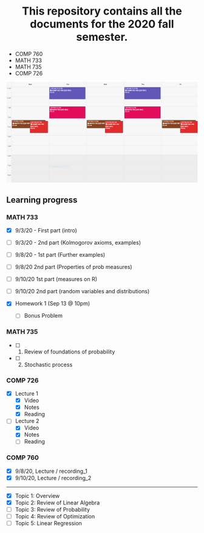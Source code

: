 # <center>This repository contains all the documents for the 2020 fall semester.</center>

* COMP 760
* MATH 733
* MATH 735
* COMP 726

<center><img src="Schedule.PNG"/></center>

## Learning progress

### MATH 733
- [x] 9/3/20 - First part (intro)
- [ ] 9/3/20 - 2nd part (Kolmogorov axioms, examples)
- [ ] 9/8/20 - 1st part (Further examples)
- [ ] 9/8/20 2nd part (Properties of prob measures)
- [ ] 9/10/20 1st part (measures on R)
- [ ] 9/10/20 2nd part (random variables and distributions)

- [x] Homework 1 (Sep 13 @ 10pm)
  - [ ] Bonus Problem

### MATH 735
- [ ] 1. Review of foundations of probability
- [ ] 2. Stochastic process

### COMP 726
- [x] Lecture 1
  - [x] Video
  - [x] Notes
  - [x] Reading
- [ ] Lecture 2
  - [x] Video
  - [x] Notes
  - [ ] Reading

### COMP 760
- [x] 9/8/20, Lecture / recording_1
- [x] 9/10/20, Lecture / recording_2
- - - -
- [x] Topic 1: Overview
- [x] Topic 2: Review of Linear Algebra
- [ ] Topic 3: Review of Probability
- [ ] Topic 4: Review of Optimization
- [ ] Topic 5: Linear Regression